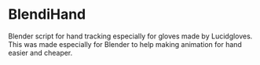 # BlendiHand
Blender script for hand tracking especially for gloves made by Lucidgloves. This was made especially for Blender to help making animation for hand easier and cheaper.
